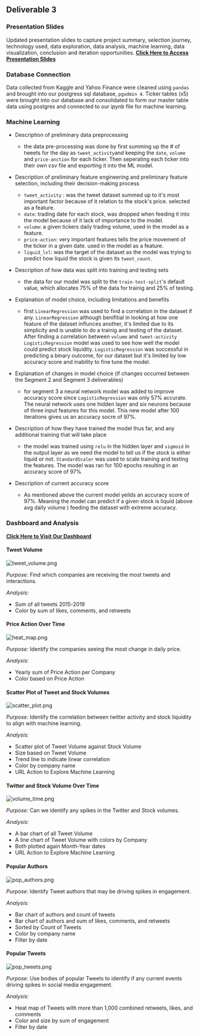 ## Deliverable 3

### Presentation Slides
Updated presentation slides to capture project summary, selection journey, technology used, data exploration, data analysis, machine learning, data visualization, conclusion and iteration opportunities. **[Click Here to Access Presentation Slides](https://docs.google.com/presentation/d/1eiDhg26rj6FX_s-b5r3N7FIJo1qq6LhwhcxKrEpWc80/edit?usp=sharing)**

### Database Connection
Data collected from Kaggle and Yahoo Finance were cleaned using `pandas` and brought into our postgress sql database, `pgadmin 4`. Ticker tables (x5) were brought into our database and consolidated to form our master table data using postgres and connected to our ipynb file for machine learning.


### Machine Learning 
- Description of preliminary data preprocessing
  - the data pre-processing was done by first summing up the # of tweets for the day as `tweet_activity`and keeping the `date`, `volume` and `price-anction` for each ticker. Then seperating each ticker into their own csv file and exporting it into the ML model.

- Description of preliminary feature engineering and preliminary feature selection, including their decision-making process
  - `tweet_activity` : was the tweet dataset summed up to it's most important factor because of it relation to the stock's price. selected as a feature.
  - `date`: trading date for each stock, was dropped when feeding it into the model because of it lack of importance to the model.
  - `volume`: a given tickers daily trading volume, used in the model as a feature.
  - `price-action`: very important features tells the price movement of the ticker in a given date. used in the model as a feature.
  - `liquid_lvl`: was the target of the dataset as the model was trying to predict how liquid the stock is given its `tweet_count`. 

- Description of how data was split into training and testing sets
  - the data for our model was split to the `train-test-split`'s default value, which allocates 75% of the data for trainig and 25% of testing.

- Explanation of model choice, including limitations and benefits
  - first `LinearRegression` was used to find a correlation in the dataset if any. `LinearRegression` although benifitial in looking at how one feature of the dataset influnces another, it's limited due to its simplicity and is unable to do a trainig and testing of the dataset. After finding a correlation between `volume` and `tweet-activity` `LogisticRegression` model was used to see how well the model could predict stock liquidity. `LogisticRegression` was successful in predicting a binary outcome, for our dataset but it's limited by low accuracy score and inability to fine tune the model.  

- Explanation of changes in model choice (if changes occurred between the Segment 2 and Segment 3 deliverables)
  - for segment 3 a neural network model was added to improve accuracy score since `LogisticRegression` was only 57% accurate. The neural network uses one hidden layer and six neurons because of three input features for this model. This new model after 100 iterations gives us an accuracy socre of 97%.  

- Description of how they have trained the model thus far, and any additional training that will take place
  - the model was trained using `relu` in the hidden layer and `sigmoid` in the output layer as we need the model to tell us if the stock is either liquid or not. `StandardScaler` was used to scale training and testing the features. The model was ran for 100 epochs resulting in an accuracy score of 97%  

- Description of current accuracy score
  - As mentioned above the current model yeilds an accuracy score of 97%. Meaning the model can predict if a given stock is liquid (above avg daily volume ) feeding the dataset with extreme accuracy. 

### Dashboard and Analysis

**[Click Here to Visit Our Dashboard](https://public.tableau.com/views/Tweet_Stock_Analysis/Dashboard12?:language=en-US&publish=yes&:display_count=n&:origin=viz_share_link)**

#### Tweet Volume

![tweet_volume.png](../analysis_images/tweet_volume.png) 

*Purpose:* Find which companies are receiving the most tweets and interactions. 

*Analysis:* 
- Sum of all tweets 2015-2019 
- Color by sum of likes, comments, and retweets 

#### Price Action Over Time 

![heat_map.png](../analysis_images/heat_map.png) 

*Purpose:* Identify the companies seeing the most change in daily price. 

*Analysis:* 
- Yearly sum of Price Action per Company 
- Color based on Price Action 

#### Scatter Plot of Tweet and Stock Volumes 

![scatter_plot.png](../analysis_images/scatter_plot.png) 

*Purpose:* Identify the correlation between twitter activity and stock liquidity to align with machine learning. 

*Analysis:* 
- Scatter plot of Tweet Volume against Stock Volume 
- Size based on Tweet Volume 
- Trend line to indicate linear correlation 
- Color by company name 
- URL Action to Explore Machine Learning 

#### Twitter and Stock Volume Over Time 

![volume_time.png](../analysis_images/volume_time.png)

*Purpose:* Can we identify any spikes in the Twitter and Stock volumes. 

*Analysis:* 
- A bar chart of all Tweet Volume 
- A line chart of Tweet Volume with colors by Company 
- Both plotted again Month-Year dates 
- URL Action to Explore Machine Learning

#### Popular Authors 

![pop_authors.png](../analysis_images/pop_authors.png) 

*Purpose:* Identify Tweet authors that may be driving spikes in engagement. 

*Analysis:* 
- Bar chart of authors and count of tweets 
- Bar chart of authors and sum of likes, comments, and retweets 
- Sorted by Count of Tweets 
- Color by company name 
- Filter by date 

#### Popular Tweets 

![pop_tweets.png](../analysis_images/pop_tweets.png) 

*Purpose:* Use bodies of popular Tweets to identify if any current events driving spikes in social media engagement. 

*Analysis:* 
- Heat map of Tweets with more than 1,000 combined retweets, likes, and comments 
- Color and size by sum of engagement 
- Filter by date 
